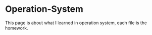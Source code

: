 # Operation-System

This page is about what I learned in operation system, each file is the homework.
